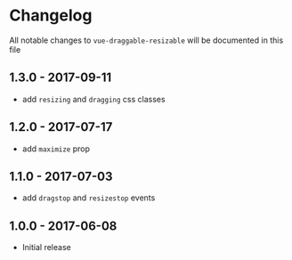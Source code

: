 # Changelog

All notable changes to `vue-draggable-resizable` will be documented in this file

## 1.3.0 - 2017-09-11
- add `resizing` and `dragging` css classes

## 1.2.0 - 2017-07-17
- add `maximize` prop

## 1.1.0 - 2017-07-03
- add `dragstop` and `resizestop` events

## 1.0.0 - 2017-06-08
- Initial release